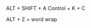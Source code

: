 
<!-- Anidamiento / nesting -->
<padre><hijo><nieto></nieto></hijo><hermano></hermano></padre>
<autocierre/>

<!-- BUENA PRACTICA: indentacion / indentation -->

<padre>
    <hijo>
        <nieto></nieto>
    </hijo>
    <hermano></hermano>
</padre>

ALT + SHIFT + A
Control + K + C

ALT + Z = word wrap